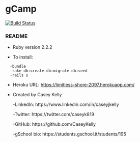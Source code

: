<h1>gCamp</h1>

[![Build Status](https://travis-ci.org/CaseyKelly/gCamp-Casey-Kelly.svg)](https://travis-ci.org/CaseyKelly/gCamp-Casey-Kelly)

<h3>README</h3>

* Ruby version
  2.2.2

* To install:
```
  -bundle
  -rake db:create db:migrate db:seed
  -rails s
```
* Heroku URL: https://limitless-shore-2097.herokuapp.com/

* Created by Casey Kelly
  <p>-LinkedIn: https://www.linkedin.com/in/caseyjkelly
  <p>-Twitter: https://twitter.com/caseyk819
  <p>-GitHub: https://github.com/CaseyKelly
  <p>-gSchool bio: https://students.gschool.it/students/195
